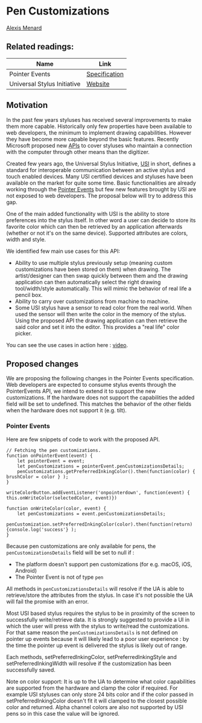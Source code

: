 # Pen Customizations

[Alexis Menard](https://github.com/darktears)

## Related readings:
| Name | Link |
|------|------|
| Pointer Events | [Specification](https://w3c.github.io/pointerevents/) |
| Universal Stylus Initiative | [Website](https://universalstylus.org/)


## Motivation
In the past few years styluses has received several improvements to make them more capable. Historically only few properties have been available to web developers, the minimum to implement drawing capabilities. However they have become more capable beyond the basic features. Recently Microsoft proposed new [APIs](https://github.com/MicrosoftEdge/MSEdgeExplainers/blob/main/PenEvents/dev-design.md) to cover styluses who maintain a connection with the computer through other means than the digitizer.

Created few years ago, the Universal Stylus Initiative, [USI](https://universalstylus.org/) in short, defines a standard for interoperable communication between an active stylus and touch enabled devices. Many USI certified devices and styluses have been available on the market for quite some time. Basic functionalities are already working through the [Pointer Events](https://w3c.github.io/pointerevents/) but few new features brought by USI are not exposed to web developers. The proposal below will try to address this gap.

One of the main added functionality with USI is the ability to store preferences into the stylus itself. In other word a user can decide to store its favorite color which can then be retrieved by an application afterwards (whether or not it's on the same device). Supported attributes are colors, width and style.

We identified few main use cases for this API:
* Ability to use multiple stylus previously setup (meaning custom customizations have been stored on them) when drawing. The artist/designer can then swap quickly between them and the drawing application can then automatically select the right drawing tool/width/style automatically. This will mimic the behavior of real life a pencil box.
* Ability to carry over customizations from machine to machine.
* Some USI stylus have a sensor to read color from the real world. When used the sensor will then write the color in the memory of the stylus. Using the proposed API the drawing application can then retrieve the said color and set it into the editor. This provides a "real life" color picker.

You can see the use cases in action here : [video](https://www.youtube.com/watch?v=t_wQm3dPpqI).

## Proposed changes

We are proposing the following changes in the Pointer Events specification. Web developers are expected to consume stylus events through the PointerEvents API, we intend to extend it to support the new customizations. If the hardware does not support the capabilities the added field will be set to undefined. This matches the behavior of the other fields when the hardware does not support it (e.g. tilt).

### Pointer Events
Here are few snippets of code to work with the proposed API.

```
// Fetching the pen customizations.
function onPointerEvent(event) {
    let pointerEvent = event;
    let penCustomizations = pointerEvent.penCustomizationsDetails;
    penCustomizations.getPreferredInkingColor().then(function(color) { brushColor = color } );
}

writeColorButton.addEventListener('onpointerdown', function(event) { this.onWriteColor(selectedColor, event)})

function onWriteColor(color, event) {
    let penCustomizations = event.penCustomizationsDetails;
    penCustomization.setPreferredInkingColor(color).then(function(return) {console.log('success'} );
}

```

Because pen customizations are only available for pens, the ```penCustomizationsDetails``` field will be set to null if :

* The platform doesn't support pen customizations (for e.g. macOS, iOS, Android)
* The Pointer Event is not of type ```pen```

All methods in ```penCustomizationsDetails``` will resolve if the UA is able to retrieve/store the attributes from the stylus. In case it's not possible the UA will fail the promise with an error.


Most USI based stylus requires the stylus to be in proximity of the screen to successfully write/retrieve data. It is strongly suggested to provide a UI in which the user will press with the stylus to write/read the customizations. For that same reason the ```penCustomizationsDetails``` is not defined on pointer up events because it will likely lead to a poor user experience : by the time the pointer up event is delivered the stylus is likely out of range. 


Each methods, setPreferredInkingColor, setPreferredInkingStyle and setPreferredInkingWidth will resolve if the customization has been successfully saved.


Note on color support: It is up to the UA to determine what color capabilities are supported from the hardware and clamp the color if required. For example USI styluses can only store 24 bits color and if the color passed in setPreferredInkingColor doesn't fit it will clamped to the closest possible color and returned. Alpha channel colors are also not supported by USI pens so in this case the value will be ignored.
